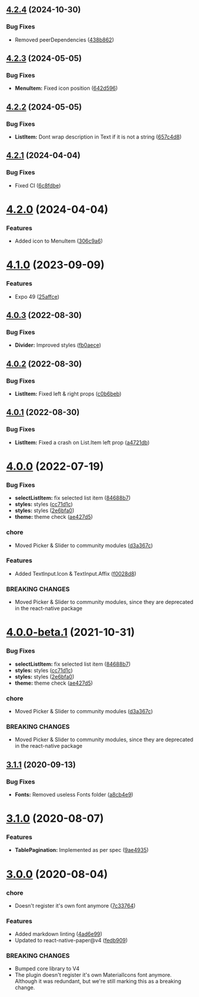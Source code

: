 ## [4.2.4](https://github.com/BlueBaseJS/plugin-react-native-paper/compare/v4.2.3...v4.2.4) (2024-10-30)

### Bug Fixes

-   Removed peerDependencies ([438b862](https://github.com/BlueBaseJS/plugin-react-native-paper/commit/438b862e145aa2c836a5c71fdccd611ff798c54f))

## [4.2.3](https://github.com/BlueBaseJS/plugin-react-native-paper/compare/v4.2.2...v4.2.3) (2024-05-05)

### Bug Fixes

-   **MenuItem:** Fixed icon position ([642d596](https://github.com/BlueBaseJS/plugin-react-native-paper/commit/642d596450d58d460837775b634fa28579615094))

## [4.2.2](https://github.com/BlueBaseJS/plugin-react-native-paper/compare/v4.2.1...v4.2.2) (2024-05-05)

### Bug Fixes

-   **ListItem:** Dont wrap description in Text if it is not a string ([657c4d8](https://github.com/BlueBaseJS/plugin-react-native-paper/commit/657c4d8e7b61593a128d537a3203ad2dafc55663))

## [4.2.1](https://github.com/BlueBaseJS/plugin-react-native-paper/compare/v4.2.0...v4.2.1) (2024-04-04)

### Bug Fixes

-   Fixed CI ([6c8fdbe](https://github.com/BlueBaseJS/plugin-react-native-paper/commit/6c8fdbe5ca76523fa574362b6a51d8ca8a19ca7c))

# [4.2.0](https://github.com/BlueBaseJS/plugin-react-native-paper/compare/v4.1.0...v4.2.0) (2024-04-04)

### Features

-   Added icon to MenuItem ([306c9a6](https://github.com/BlueBaseJS/plugin-react-native-paper/commit/306c9a6ef7726de9b1cecfe9615799f1c82fdb1c))

# [4.1.0](https://github.com/BlueBaseJS/plugin-react-native-paper/compare/v4.0.3...v4.1.0) (2023-09-09)

### Features

-   Expo 49 ([25affce](https://github.com/BlueBaseJS/plugin-react-native-paper/commit/25affce5803a53a440b8fe3204b22d309b133cef))

## [4.0.3](https://github.com/BlueBaseJS/plugin-react-native-paper/compare/v4.0.2...v4.0.3) (2022-08-30)

### Bug Fixes

-   **Divider:** Improved styles ([fb0aece](https://github.com/BlueBaseJS/plugin-react-native-paper/commit/fb0aece))

## [4.0.2](https://github.com/BlueBaseJS/plugin-react-native-paper/compare/v4.0.1...v4.0.2) (2022-08-30)

### Bug Fixes

-   **ListItem:** Fixed left & right props ([c0b6beb](https://github.com/BlueBaseJS/plugin-react-native-paper/commit/c0b6beb))

## [4.0.1](https://github.com/BlueBaseJS/plugin-react-native-paper/compare/v4.0.0...v4.0.1) (2022-08-30)

### Bug Fixes

-   **ListItem:** Fixed a crash on List.Item left prop ([a4721db](https://github.com/BlueBaseJS/plugin-react-native-paper/commit/a4721db))

# [4.0.0](https://github.com/BlueBaseJS/plugin-react-native-paper/compare/v3.1.1...v4.0.0) (2022-07-19)

### Bug Fixes

-   **selectListItem:** fix selected list item ([84688b7](https://github.com/BlueBaseJS/plugin-react-native-paper/commit/84688b7))
-   **styles:** styles ([cc71d1c](https://github.com/BlueBaseJS/plugin-react-native-paper/commit/cc71d1c))
-   **styles:** styles ([2e6bfa0](https://github.com/BlueBaseJS/plugin-react-native-paper/commit/2e6bfa0))
-   **theme:** theme check ([ae427d5](https://github.com/BlueBaseJS/plugin-react-native-paper/commit/ae427d5))

### chore

-   Moved Picker & Slider to community modules ([d3a367c](https://github.com/BlueBaseJS/plugin-react-native-paper/commit/d3a367c))

### Features

-   Added TextInput.Icon & TextInput.Affix ([f0028d8](https://github.com/BlueBaseJS/plugin-react-native-paper/commit/f0028d8))

### BREAKING CHANGES

-   Moved Picker & Slider to community modules, since they are deprecated in the react-native package

# [4.0.0-beta.1](https://github.com/BlueBaseJS/plugin-react-native-paper/compare/v3.1.1...v4.0.0-beta.1) (2021-10-31)

### Bug Fixes

-   **selectListItem:** fix selected list item ([84688b7](https://github.com/BlueBaseJS/plugin-react-native-paper/commit/84688b7))
-   **styles:** styles ([cc71d1c](https://github.com/BlueBaseJS/plugin-react-native-paper/commit/cc71d1c))
-   **styles:** styles ([2e6bfa0](https://github.com/BlueBaseJS/plugin-react-native-paper/commit/2e6bfa0))
-   **theme:** theme check ([ae427d5](https://github.com/BlueBaseJS/plugin-react-native-paper/commit/ae427d5))

### chore

-   Moved Picker & Slider to community modules ([d3a367c](https://github.com/BlueBaseJS/plugin-react-native-paper/commit/d3a367c))

### BREAKING CHANGES

-   Moved Picker & Slider to community modules, since they are deprecated in the react-native package

## [3.1.1](https://github.com/BlueBaseJS/plugin-react-native-paper/compare/v3.1.0...v3.1.1) (2020-09-13)

### Bug Fixes

-   **Fonts:** Removed useless Fonts folder ([a8cb4e9](https://github.com/BlueBaseJS/plugin-react-native-paper/commit/a8cb4e9))

# [3.1.0](https://github.com/BlueBaseJS/plugin-react-native-paper/compare/v3.0.0...v3.1.0) (2020-08-07)

### Features

-   **TablePagination:** Implemented as per spec ([9ae4935](https://github.com/BlueBaseJS/plugin-react-native-paper/commit/9ae4935))

# [3.0.0](https://github.com/BlueBaseJS/plugin-react-native-paper/compare/v2.4.0...v3.0.0) (2020-08-04)

### chore

-   Doesn't register it's own font anymore ([7c33764](https://github.com/BlueBaseJS/plugin-react-native-paper/commit/7c33764))

### Features

-   Added markdown linting ([4ad6e99](https://github.com/BlueBaseJS/plugin-react-native-paper/commit/4ad6e99))
-   Updated to react-native-paper@v4 ([fedb909](https://github.com/BlueBaseJS/plugin-react-native-paper/commit/fedb909))

### BREAKING CHANGES

-   Bumped core library to V4
-   The plugin doesn't register it's own MaterialIcons font anymore. Although it was redundant, but we're still marking this as a breaking change.
